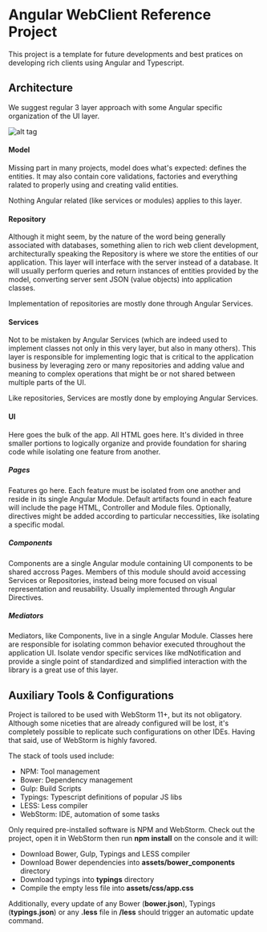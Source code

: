 # Angular WebClient Reference Project

This project is a template for future developments and best pratices on developing rich clients using Angular and Typescript.

## Architecture

We suggest regular 3 layer approach with some Angular specific organization of the UI layer.

![alt tag](https://github.com/zbra-solutions/template_angular_webclient/blob/gh-pages/architecture.png)

#### Model

Missing part in many projects, model does what's expected: defines the entities. It may also contain core validations, factories and everything ralated to properly using and creating valid entities.

Nothing Angular related (like services or modules) applies to this layer.

#### Repository

Although it might seem, by the nature of the word being generally associated with databases, something alien to rich web client development, architecturally speaking the Repository is where we store the entities of our application. This layer will interface with the server instead of a database. It will usually perform queries and return instances of entities provided by the model, converting server sent JSON (value objects) into application classes.

Implementation of repositories are mostly done through Angular Services.

#### Services

Not to be mistaken by Angular Services (which are indeed used to implement classes not only in this very layer, but also in many others). This layer is responsible for implementing logic that is critical to the application business by leveraging zero or many repositories and adding value and meaning to complex operations that might be or not shared between multiple parts of the UI.

Like repositories, Services are mostly done by employing Angular Services.

#### UI

Here goes the bulk of the app. All HTML goes here. It's divided in three smaller portions to logically organize and provide foundation for sharing code while isolating one feature from another.

##### Pages

Features go here. Each feature must be isolated from one another and reside in its single Angular Module. Default artifacts found in each feature will include the page HTML, Controller and Module files. Optionally, directives might be added according to particular neccessities, like isolating a specific modal.

##### Components

Components are a single Angular module containing UI components to be shared accross Pages. Members of this module should avoid accessing Services or Repositories, instead being more focused on visual representation and reusability. Usually implemented through Angular Directives.

##### Mediators

Mediators, like Components, live in a single Angular Module. Classes here are responsible for isolating common behavior executed throughout the application UI. Isolate vendor specific services like mdNotification and provide a single point of standardized and simplified interaction with the library is a great use of this layer.

## Auxiliary Tools & Configurations

Project is tailored to be used with WebStorm 11+, but its not obligatory. Although some niceties that are already configured will be lost, it's completely possible to replicate such configurations on other IDEs. Having that said, use of WebStorm is highly favored.

The stack of tools used include: 

* NPM: Tool management
* Bower: Dependency management
* Gulp: Build Scripts
* Typings: Typescript definitions of popular JS libs
* LESS: Less compiler
* WebStorm: IDE, automation of some tasks

Only required pre-installed software is NPM and WebStorm. Check out the project, open it in WebStorm then run __npm install__ on the console and it will:

* Download Bower, Gulp, Typings and LESS compiler
* Download Bower dependencies into  __assets/bower_components__ directory
* Download typings into __typings__ directory
* Compile the empty less file into __assets/css/app.css__

Additionally, every update of any Bower (__bower.json__), Typings (__typings.json__) or any __.less__ file in __/less__ should trigger an automatic update command.
